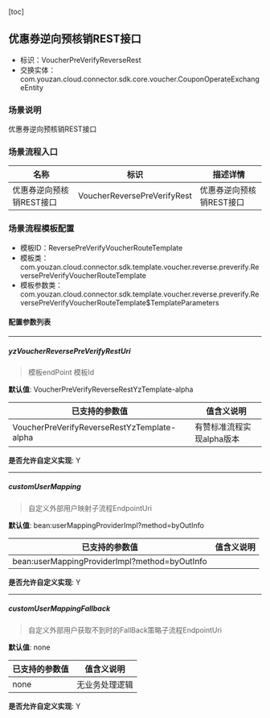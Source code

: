 [toc]

## 优惠券逆向预核销REST接口
- 标识：VoucherPreVerifyReverseRest
- 交换实体：com.youzan.cloud.connector.sdk.core.voucher.CouponOperateExchangeEntity
### 场景说明
优惠券逆向预核销REST接口
### 场景流程入口

名称 | 标识 | 描述详情
---|---|---
优惠券逆向预核销REST接口 | VoucherReversePreVerifyRest | 优惠券逆向预核销REST接口

### 场景流程模板配置
- 模板ID：ReversePreVerifyVoucherRouteTemplate
- 模板类：com.youzan.cloud.connector.sdk.template.voucher.reverse.preverify.ReversePreVerifyVoucherRouteTemplate
- 模板参数类：com.youzan.cloud.connector.sdk.template.voucher.reverse.preverify.ReversePreVerifyVoucherRouteTemplate$TemplateParameters

#### 配置参数列表

---
##### yzVoucherReversePreVerifyRestUri
> 模板endPoint 模板Id

**默认值**: VoucherPreVerifyReverseRestYzTemplate-alpha

已支持的参数值 | 值含义说明
---|---
VoucherPreVerifyReverseRestYzTemplate-alpha | 有赞标准流程实现alpha版本

**是否允许自定义实现**: Y

---
##### customUserMapping
> 自定义外部用户映射子流程EndpointUri

**默认值**: bean:userMappingProviderImpl?method=byOutInfo

已支持的参数值 | 值含义说明
---|---
bean:userMappingProviderImpl?method=byOutInfo | 

**是否允许自定义实现**: Y

---
##### customUserMappingFallback
> 自定义外部用户获取不到时的FallBack策略子流程EndpointUri

**默认值**: none

已支持的参数值 | 值含义说明
---|---
none | 无业务处理逻辑

**是否允许自定义实现**: Y


